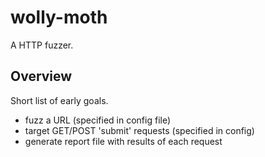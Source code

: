 # wolly-moth

A HTTP fuzzer.

## Overview

Short list of early goals.

- fuzz a URL (specified in config file)
- target GET/POST 'submit' requests (specified in config)
- generate report file with results of each request


